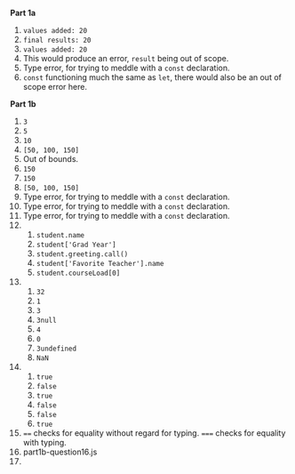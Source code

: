 **Part 1a**

1. `values added: 20` 
2. `final results: 20`
3. `values added: 20`  
4. This would produce an error, `result` being out of scope.
5. Type error, for trying to meddle with a `const` declaration.
6. `const` functioning much the same as `let`, there would also be an out of scope error here.

**Part 1b**

1. `3`
2. `5`
3. `10`
4. `[50, 100, 150]`
5. Out of bounds.
6. `150`
7. `150`
8. `[50, 100, 150]`
9. Type error, for trying to meddle with a `const` declaration.
10. Type error, for trying to meddle with a `const` declaration.
11. Type error, for trying to meddle with a `const` declaration.
12. 
    1. `student.name`
    2. `student['Grad Year']`
    3. `student.greeting.call()`
    4. `student['Favorite Teacher'].name`
    5. `student.courseLoad[0]`
13. 
    1. `32`
    2. `1`
    3. `3`
    4. `3null`
    5. `4`
    6. `0`
    7. `3undefined`
    8. `NaN`
14. 
    1. `true`
    2. `false`
    3. `true`
    4. `false`
    5. `false`
    6. `true`
15. `==` checks for equality without regard for typing. `===` checks for equality with typing.
16.  part1b-question16.js 
17. 

